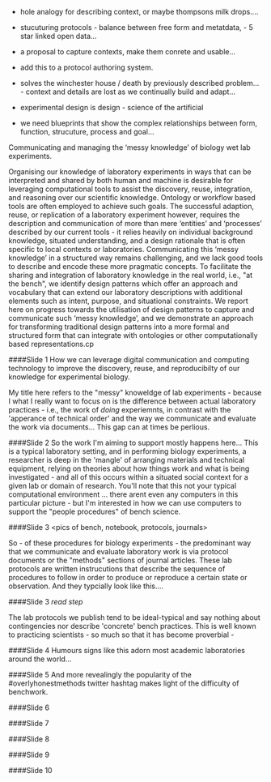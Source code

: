 - hole analogy for describing context, or maybe thompsons milk drops....

- stucuturing protocols - balance between free form and metatdata, - 5 star linked open data...

- a proposal to capture contexts, make them conrete and usable...

- add this to a protocol authoring system.

- solves the winchester house / death by previously described problem... - context and details are lost as we continually build and adapt...

- experimental design is design - science of the artificial
- we need blueprints that show the complex relationships between form, function, strucuture, process and goal...



Communicating and managing the ‘messy knowledge’ of biology wet lab
experiments.

Organising our knowledge of laboratory
experiments in ways that can be interpreted and shared by both human and
machine is desirable for leveraging computational tools to assist the
discovery, reuse, integration, and reasoning over our scientific
knowledge. Ontology
or workflow based tools are often employed to achieve such goals. The
successful adaption, reuse, or replication of a laboratory experiment
however,
requires the description and communication of more than mere ‘entities’
and ‘processes’
described by our current tools - it relies heavily on individual background
knowledge, situated understanding, and a design rationale that is often
specific to local contexts or laboratories. Communicating this ‘messy
knowledge’
in a structured way remains challenging, and we lack good tools to
describe and
encode these more pragmatic concepts. To facilitate the sharing and
integration
of laboratory knowledge in the real world, i.e., "at the bench", we
identify design patterns which offer an approach and vocabulary that can
extend
our laboratory descriptions with additional elements such as intent,
purpose,
and situational constraints. We report here on progress towards the
utilisation
of design patterns to capture and communicate such ‘messy knowledge’, and
we
demonstrate an approach for transforming traditional design patterns into
a more
formal and structured form that can integrate with ontologies or other
computationally based representations.cp

####Slide 1
How we can leverage digital communication and computing technology to improve the discovery, reuse, and reproducibilty of our knowledge for experimental biology.

My title here refers to the "messy" knoweldge of lab experiments - because I what I really want to focus on is the difference between actual laboratory practices - i.e.,  the work of _doing_ experiemnts, in contrast with the 'apperance of technical order' and the way we communicate and evaluate the work via documents... This gap can at times be perlious. 

####Slide 2
So the work I'm aiming to support mostly happens here... This is a typical laboratory setting, and in performing biology experiments, a researcher is deep in the 'mangle' of arranging materials and technical equipment, relying on theories about how things work and what is being investigated - and all of this occurs within a situated social context for a given lab or domain of research. 
You'll note that this not your typical computational environment ... there arent even any computers in this particular picture - but I'm interested in how we can use computers to support the "people procedures" of bench science. 



####Slide 3
<pics of bench, notebook, protocols, journals>

So - of these procedures for biology experiments - the predominant way that we communicate and evaluate laboratory work is via protocol documents or the "methods" sections of journal articles. These lab protocols are written instrucutions that describe the sequence of procedures to follow in order to produce or reproduce a certain state or observation. And they typcially look like this....

####Slide 3
_read step_







The lab protocols we publish tend to be ideal-typical and say nothing about contingencies nor describe 'concrete' bench practices. 
This is well known to practicing scientists - so much so that it has become proverbial - 

####Slide 4
Humours signs like this adorn most academic laboratories around the world... 
<theory practice sign>

####Slide 5
And more revealingly the popularity of the #overlyhonestmethods twitter hashtag makes light of the difficulty of benchwork. 
<twitter screen caps>

####Slide 6


####Slide 7

####Slide 8

####Slide 9

####Slide 10

